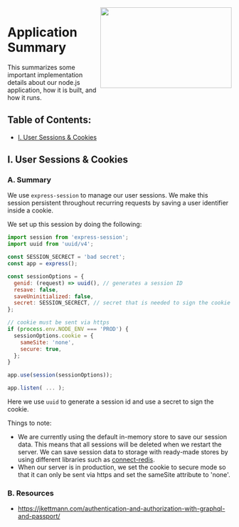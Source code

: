 <img align="right" width="295" height="180.5" src="https://github.com/jimmy-e/mybord-server/blob/master/etc/assets/nodeLogo.svg">

# Application Summary

This summarizes some important implementation details about our node.js application, how it is
built, and how it runs.

## Table of Contents:

* [I. User Sessions & Cookies](#i-user-sessions--cookies)

## I. User Sessions & Cookies

### A. Summary

We use `express-session` to manage our user sessions. We make this session persistent throughout
recurring requests by saving a user identifier inside a cookie.

We set up this session by doing the following:

```js
import session from 'express-session';
import uuid from 'uuid/v4';

const SESSION_SECRECT = 'bad secret';
const app = express();

const sessionOptions = {
  genid: (request) => uuid(), // generates a session ID
  resave: false,
  saveUninitialized: false,
  secret: SESSION_SECRECT, // secret that is needed to sign the cookie
};

// cookie must be sent via https
if (process.env.NODE_ENV === 'PROD') {
  sessionOptions.cookie = {
    sameSite: 'none',
    secure: true,
  };
}

app.use(session(sessionOptions));

app.listen( ... );
```

Here we use `uuid` to generate a session id and use a secret to sign the cookie.

Things to note:

* We are currently using the default in-memory store to save our session data. This means that
all sessions will be deleted when we restart the server. We can save session data to storage
with ready-made stores by using different libraries such as [connect-redis](https://github.com/tj/connect-redis).
* When our server is in production, we set the cookie to secure mode so that it can only be
sent via https and set the sameSite attribute to 'none'.

### B. Resources

* https://jkettmann.com/authentication-and-authorization-with-graphql-and-passport/
